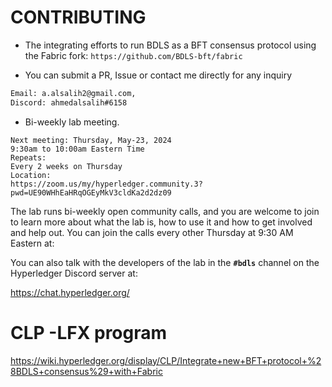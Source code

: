 # CONTRIBUTING

* The integrating efforts to run BDLS as a BFT consensus protocol using the Fabric fork:
`https://github.com/BDLS-bft/fabric`

* You can submit a PR, Issue or contact me directly for any inquiry
```xml
Email: a.alsalih2@gmail.com, 
Discord: ahmedalsalih#6158
```



* Bi-weekly lab meeting.
```
Next meeting: Thursday, May-23, 2024
9:30am to 10:00am Eastern Time
Repeats:
Every 2 weeks on Thursday
Location:
https://zoom.us/my/hyperledger.community.3?pwd=UE90WHhEaHRqOGEyMkV3cldKa2d2dz09
```

The lab runs bi-weekly open community calls, and you are welcome to join to learn more about what the lab is, how to use it and how to get involved and help out. 
You can join the calls every other Thursday at 9:30 AM Eastern at:


You can also talk with the developers of the lab in the **`#bdls`** channel on the Hyperledger Discord server at:

https://chat.hyperledger.org/


# CLP -LFX program
https://wiki.hyperledger.org/display/CLP/Integrate+new+BFT+protocol+%28BDLS+consensus%29+with+Fabric
